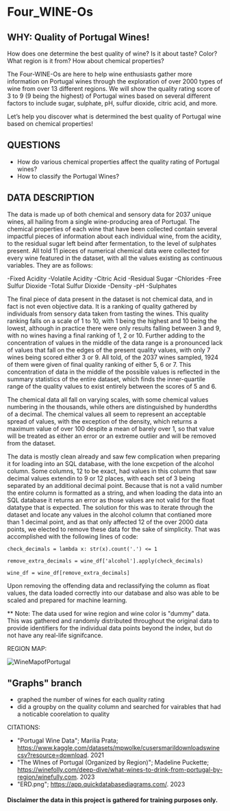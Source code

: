 # Four_WINE-Os

## WHY:  Quality of Portugal Wines!  

How does one determine the best quality of wine?  Is it about taste? Color? What region is it from?  How about chemical properties?  

The Four-WINE-Os are here to help wine enthusiasts gather more information on Portugal wines through the exploration of over 2000 types of wine from over 13 different regions.  We will show the quality rating score of 3 to 9 (9 being the highest) of Portugal wines based on several different factors to include sugar, sulphate, pH, sulfur dioxide, citric acid, and more. 

Let’s help you discover what is determined the best quality of Portugal wine based on chemical properties! 

## QUESTIONS
  * How do various chemical properties affect the quality rating of Portugal wines? 
  * How to classify the Portugal Wines? 


## DATA DESCRIPTION

The data is made up of both chemical and sensory data for 2037 unique wines, all hailing from a single wine-producing area of Portugal. The chemical properties of each wine that have been collected contain several impactful pieces of information about each individual wine, from the acidity, to the residual sugar left beind after fermentation, to the level of sulphates present. All told 11 pieces of numerical chemical data were collected for every wine featured in the dataset, with all the values existing as continuous variables. They are as follows:

 -Fixed Acidity
 -Volatile Acidity
 -Citric Acid
 -Residual Sugar
 -Chlorides
 -Free Sulfur Dioxide
 -Total Sulfur Dioxide
 -Density
 -pH
 -Sulphates

The final piece of data present in  the dataset is not chemical data, and in fact is not even objective data. It is a ranking of quality gathered by individuals from sensory data taken from tasting the wines. This quality ranking falls on a scale of 1 to 10, with 1 being the highest and 10 being the lowest, although in practice there were only results falling between 3 and 9, with no wines having a final ranking of 1, 2 or 10. Further adding to the concentration of values in the middle of the data range is a pronounced lack of values that fall on the edges of the present quality values, with only 7 wines being scored either 3 or 9. All told, of the 2037 wines sampled, 1924 of them were given of final quality ranking of either 5, 6 or 7. This concentration of data in the middle of the possible values is reflected in the summary statistics of the entire dataset, which finds the inner-quartile range of the quality values to exist entirely between the scores of 5 and 6.

The chemical data all fall on varying scales, with some chemical values numbering in the thousands, while others are distinguished by hunderdths of a decimal. The chemical values all seem to represent an acceptable spread of values, with the exception of the density, which returns a maximum value of over 100 despite a mean of barely over 1, so that value will be treated as either an error or an extreme outlier and will be removed from the dataset.

The data is mostly clean already and saw few complication when preparing it for loading into an SQL database, with the lone excpetion of the alcohol column. Some columns, 12 to be exact, had values in this column that saw decimal values extendin to 9 or 12 places, with each set of 3 being separated by an additional decimal point. Because that is not a valid number the entire column is formatted as a string, and when loading the data into an SQL database it returns an error as those values are not valid for the float datatype that is expected. The solution for this was to iterate through the dataset and locate any values in the alcohol column that contianed more than 1 decimal point, and as that only affected 12 of the over 2000 data points, we elected to remove these data for the sake of simplicity. That was accomplished with the following lines of code: 

```
check_decimals = lambda x: str(x).count('.') <= 1

remove_extra_decimals = wine_df['alcohol'].apply(check_decimals)

wine_df = wine_df[remove_extra_decimals]
```

Upon removing the offending data and reclassifying the column as float values, the data loaded correctly into our database and also was able to be scaled and prepared for machine learning.

** Note: The data used for wine region and wine color is "dummy" data.  This was gathered and randomly distributed throughout the original data to provide identifiers for the individual data points beyond the index, but do not have any real-life signifcance.

REGION MAP:


![WineMapofPortugal](https://user-images.githubusercontent.com/14171474/234731441-6d4f7538-121a-4f90-848f-42fa3d7b3226.png)


## "Graphs" branch
* graphed the number of wines for each quality rating
* did a groupby on the quality column and searched for vairables that had a noticable coorelation to quality


CITATIONS: 
- "Portugal Wine Data"; Marilia Prata; https://www.kaggle.com/datasets/mpwolke/cusersmarildownloadswinecsv?resource=download. 2021
- "The WInes of Portugal (Organized by Region)"; Madeline Puckette; https://winefolly.com/deep-dive/what-wines-to-drink-from-portugal-by-region/winefully.com. 2023
- "ERD.png"; https://app.quickdatabasediagrams.com/. 2023

#### Disclaimer the data in this project is gathered for training purposes only.   
